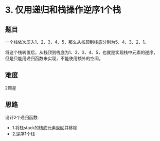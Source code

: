 # 3. 仅用递归和栈操作逆序1个栈

## 题目
一个栈依次压入1、2、3、4、5，那么从栈顶到栈底分别为5、4、3、2、1。

将这个栈转置后，从栈顶到栈底为1、2、3、4、5，也就是实现栈中元素的逆序，但是只能用递归函数来实现，不能使用额外的空间。

## 难度
2颗星


## 思路
设计2个递归函数:

* 1.将栈stack的栈底元素返回并移除
* 2.逆序1个栈